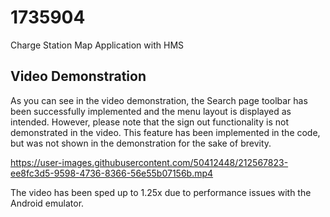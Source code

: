 # 1735904
Charge Station Map Application with HMS

## Video Demonstration

As you can see in the video demonstration, the Search page toolbar has been successfully implemented and the menu layout is displayed as intended. However, please note that the sign out functionality is not demonstrated in the video. This feature has been implemented in the code, but was not shown in the demonstration for the sake of brevity. 

https://user-images.githubusercontent.com/50412448/212567823-ee8fc3d5-9598-4736-8366-56e55b07156b.mp4

 The video has been sped up to 1.25x due to performance issues with the Android emulator.
